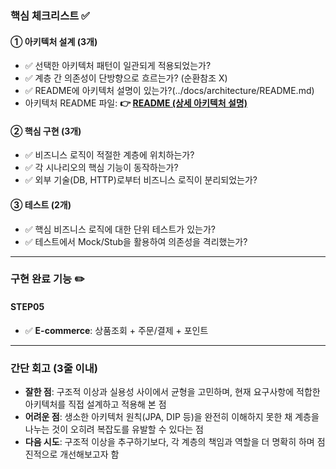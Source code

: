 ### **핵심 체크리스트** ✅

#### ① 아키텍처 설계 (3개)
- ✅ 선택한 아키텍처 패턴이 일관되게 적용되었는가?
- ✅ 계층 간 의존성이 단방향으로 흐르는가? (순환참조 X)
- ✅ README에 아키텍처 설명이 있는가?(../docs/architecture/README.md)
- 아키텍처 README 파일: **👉 [README (상세 아키텍처 설명)](../docs/architecture/README.md)**

#### ② 핵심 구현 (3개)
- ✅ 비즈니스 로직이 적절한 계층에 위치하는가?
- ✅ 각 시나리오의 핵심 기능이 동작하는가?
- ✅ 외부 기술(DB, HTTP)로부터 비즈니스 로직이 분리되었는가?

#### ③ 테스트 (2개)
- ✅ 핵심 비즈니스 로직에 대한 단위 테스트가 있는가?
- ✅ 테스트에서 Mock/Stub을 활용하여 의존성을 격리했는가?

---  
### **구현 완료 기능** ✏️

#### STEP05
- ✅ **E-commerce**: 상품조회 + 주문/결제 + 포인트

---  
### **간단 회고** (3줄 이내)

- **잘한 점**: 구조적 이상과 실용성 사이에서 균형을 고민하며, 현재 요구사항에 적합한 아키텍처를 직접 설계하고 적용해 본 점
- **어려운 점**: 생소한 아키텍처 원칙(JPA, DIP 등)을 완전히 이해하지 못한 채 계층을 나누는 것이 오히려 복잡도를 유발할 수 있다는 점
- **다음 시도**: 구조적 이상을 추구하기보다, 각 계층의 책임과 역할을 더 명확히 하며 점진적으로 개선해보고자 함  
